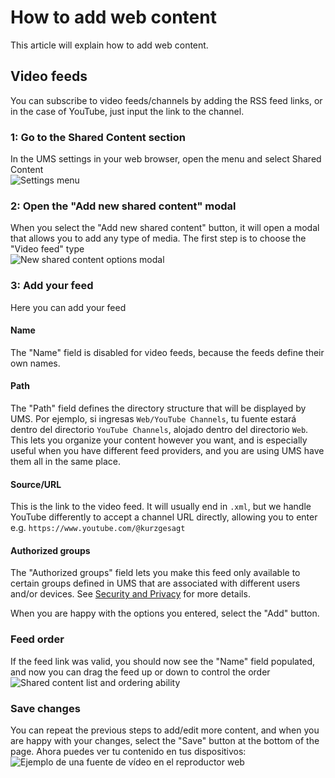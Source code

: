 # How to add web content

This article will explain how to add web content.

## Video feeds

You can subscribe to video feeds/channels by adding the RSS feed links, or in the case of YouTube, just input the link to the channel.

### 1: Go to the Shared Content section

In the UMS settings in your web browser, open the menu and select Shared Content\
![Settings menu](@site/docs/guides/img/how-to-add-web-content-1-shared-content.png)

### 2: Open the "Add new shared content" modal

When you select the "Add new shared content" button, it will open a modal that allows you to add any type of media. The first step is to choose the "Video feed" type\
![New shared content options modal](@site/docs/guides/img/how-to-add-web-content-2-add-modal.png)

### 3: Add your feed

Here you can add your feed

#### Name

The "Name" field is disabled for video feeds, because the feeds define their own names.

#### Path

The "Path" field defines the directory structure that will be displayed by UMS. Por ejemplo, si ingresas `Web/YouTube Channels`, tu fuente estará dentro del directorio `YouTube Channels`, alojado dentro del directorio `Web`. This lets you organize your content however you want, and is especially useful when you have different feed providers, and you are using UMS have them all in the same place.

#### Source/URL

This is the link to the video feed. It will usually end in `.xml`, but we handle YouTube differently to accept a channel URL directly, allowing you to enter e.g. `https://www.youtube.com/@kurzgesagt`

#### Authorized groups

The "Authorized groups" field lets you make this feed only available to certain groups defined in UMS that are associated with different users and/or devices. See [Security and Privacy](../configuration/security-and-privacy.md#link-person-to-renderer) for more details.

When you are happy with the options you entered, select the "Add" button.

### Feed order

If the feed link was valid, you should now see the "Name" field populated, and now you can drag the feed up or down to control the order\
![Shared content list and ordering ability](@site/docs/guides/img/how-to-add-web-content-3-see-name-and-sort.png)

### Save changes

You can repeat the previous steps to add/edit more content, and when you are happy with your changes, select the "Save" button at the bottom of the page. Ahora puedes ver tu contenido en tus dispositivos:\
![Ejemplo de una fuente de vídeo en el reproductor web](@site/docs/guides/img/how-to-add-web-content-4-feed-player.png)
